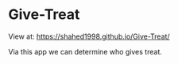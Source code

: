 # Give-Treat

View at:  https://shahed1998.github.io/Give-Treat/

Via this app we can determine who gives treat. 
